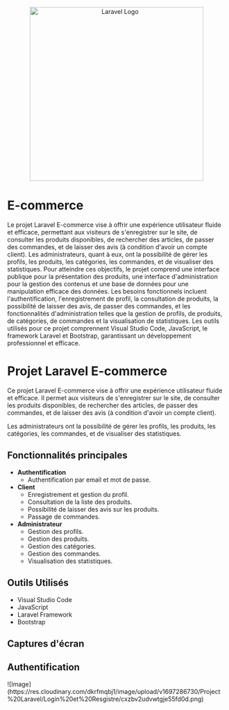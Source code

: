 <p align="center"><a href="https://laravel.com" target="_blank"><img src="https://raw.githubusercontent.com/laravel/art/master/logo-lockup/5%20SVG/2%20CMYK/1%20Full%20Color/laravel-logolockup-cmyk-red.svg" width="400" alt="Laravel Logo"></a></p>

<h1>E-commerce </h1>
Le projet Laravel E-commerce vise à offrir une expérience utilisateur fluide et efficace, permettant aux visiteurs de s'enregistrer sur le site, de consulter les produits disponibles, de rechercher des articles, de passer des commandes, et de laisser des avis (à condition d'avoir un compte client). Les administrateurs, quant à eux, ont la possibilité de gérer les profils, les produits, les catégories, les commandes, et de visualiser des statistiques. Pour atteindre ces objectifs, le projet comprend une interface publique pour la présentation des produits, une interface d'administration pour la gestion des contenus et une base de données pour une manipulation efficace des données. Les besoins fonctionnels incluent l'authentification, l'enregistrement de profil, la consultation de produits, la possibilité de laisser des avis, de passer des commandes, et les fonctionnalités d'administration telles que la gestion de profils, de produits, de catégories, de commandes et la visualisation de statistiques. Les outils utilisés pour ce projet comprennent Visual Studio Code, JavaScript, le framework Laravel et Bootstrap, garantissant un développement professionnel et efficace.

# Projet Laravel E-commerce

Ce projet Laravel E-commerce vise à offrir une expérience utilisateur fluide et efficace. Il permet aux visiteurs de s'enregistrer sur le site, de consulter les produits disponibles, de rechercher des articles, de passer des commandes, et de laisser des avis (à condition d'avoir un compte client).

Les administrateurs ont la possibilité de gérer les profils, les produits, les catégories, les commandes, et de visualiser des statistiques.

## Fonctionnalités principales
- **Authentification**
  - Authentification par email et mot de passe.
- **Client**
  - Enregistrement et gestion du profil.
  - Consultation de la liste des produits.
  - Possibilité de laisser des avis sur les produits.
  - Passage de commandes.
- **Administrateur**
  - Gestion des profils.
  - Gestion des produits.
  - Gestion des catégories.
  - Gestion des commandes.
  - Visualisation des statistiques.

## Outils Utilisés
- Visual Studio Code
- JavaScript
- Laravel Framework
- Bootstrap

## Captures d'écran
<h2>Authentification</h2>
![Image](https://res.cloudinary.com/dkrfmqbj1/image/upload/v1697286730/Project%20Laravel/Login%20et%20Resgistre/cxzbv2udvwtgje55fd0d.png)



